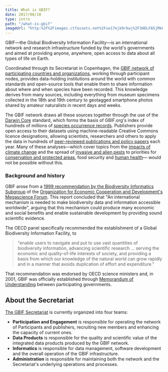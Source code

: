```yaml
---
title: What is GBIF?
date: 2017/08/10
type: intro
path: "/what-is-gbif"
imageUrl: "http:%2F%2Fimages.ctfassets.net%2Fuo17ejk9rkwj%2F3HDLFA5jMkOwemMWY68oSs%2F62fa299353e4367e2337f3fdaf7da782%2Fara-macao-cropped.jpeg"
---
```

GBIF—the Global Biodiversity Information Facility—is an international network and research infrastructure funded by the world's governments and aimed at providing anyone, anywhere, open access to data about all types of life on Earth. 

Coordinated through its Secretariat in Copenhagen, the [GBIF network of participating countries and organizations](/the-gbif-network), working through participant nodes, provides data-holding institutions around the world with common standards and open-source tools that enable them to share information about where and when species have been recorded. This knowledge derives from many sources, including everything from museum specimens collected in the 18th and 19th century to geotagged smartphone photos shared by amateur naturalists in recent days and weeks. 

The GBIF network draws all these sources together through the use of the [Darwin Core](/darwin-core) standard, which forms the basis of GBIF.org's index of hundreds of millions of [species occurrence records](/occurrence/search). Publishers provide open access to their datasets using machine-readable Creative Commons licence designations, allowing scientists, researchers and others to apply the data in hundreds of [peer-reviewed publications and policy papers](/resource/search?contentType=literature) each year. Many of these analyses—which cover topics from the [impacts of climate change](/resource/search?contentType=literature&literatureType=journal&topics=Climate_change) and the spread of [invasive and alien pests](/resource/search?contentType=literature&literatureType=journal&topics=Invasives) to priorities for [conservation and protected areas](/resource/search?contentType=literature&literatureType=journal&topics=Conservation), food security and [human health](/resource/search?contentType=literature&literatureType=journal&topics=Human_health)— would not be possible without this.

### Background and history

GBIF arose from a [1999 recommendation by the Biodiversity Informatics Subgroup](http://www.oecd.org/science/sci-tech/2105199.pdf) of the [Organization for Economic Cooperation and Development's Megascience Forum](http://www.oecd.org). This report concluded that "An international mechanism is needed to make biodiversity data and information accessible worldwide", arguing that this mechanism could produce many economic and social benefits and enable sustainable development by providing sound scientific evidence.

The OECD panel specifically recommended the establishment of a Global Biodiversity Information Facility, to 

> "enable users to navigate and put to use vast quantities of biodiversity information, advancing scientific research ... serving the economic and quality-of-life interests of society, and providing a basis from which our knowledge of the natural world can grow rapidly and in a manner that avoids duplication of effort and expenditure."

That recommendation was endorsed by OECD science ministers and, in 2001, GBIF was officially established through [Memorandum of Understanding](/document/80661) between participating governments.

## About the Secretariat

[The GBIF Secretariat](/contact-us) is currently organized into four teams:

+ **Participation and Engagement** is responsible for operating the network of Participants and publishers, recruiting new members and enhancing the capacity of current ones.
+ **Data Products** is responsible for the quality and scientific value of the integrated data products produced by the GBIF network.
+ **Informatics** is responsible for data management, software development and the overall operation of the GBIF infrastructure.
+ **Administration** is responsible for maintaining both the network and the Secretariat's underlying operations and processes.